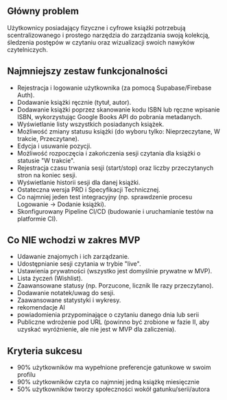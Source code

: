 ## Główny problem

Użytkownicy posiadający fizyczne i cyfrowe książki potrzebują scentralizowanego i prostego narzędzia do zarządzania swoją kolekcją, śledzenia postępów w czytaniu oraz wizualizacji swoich nawyków czytelniczych.

## Najmniejszy zestaw funkcjonalności

- Rejestracja i logowanie użytkownika (za pomocą Supabase/Firebase Auth).
- Dodawanie książki ręcznie (tytuł, autor).
- Dodawanie książki poprzez skanowanie kodu ISBN lub ręczne wpisanie ISBN, wykorzystując Google Books API do pobrania metadanych.
- Wyświetlanie listy wszystkich posiadanych książek.
- Możliwość zmiany statusu książki (do wyboru tylko: Nieprzeczytane, W trakcie, Przeczytane).
- Edycja i usuwanie pozycji.
- Możliwość rozpoczęcia i zakończenia sesji czytania dla książki o statusie "W trakcie".
- Rejestracja czasu trwania sesji (start/stop) oraz liczby przeczytanych stron na koniec sesji.
- Wyświetlanie historii sesji dla danej książki.
- Ostateczna wersja PRD i Specyfikacji Technicznej.
- Co najmniej jeden test integracyjny (np. sprawdzenie procesu Logowanie -> Dodanie książki).
- Skonfigurowany Pipeline CI/CD (budowanie i uruchamianie testów na platformie CI).

## Co NIE wchodzi w zakres MVP

- Udawanie znajomych i ich zarządzanie.
- Udostępnianie sesji czytania w trybie "live".
- Ustawienia prywatności (wszystko jest domyślnie prywatne w MVP).
- Lista życzeń (Wishlist).
- Zaawansowane statusy (np. Porzucone, licznik Ile razy przeczytano).
- Dodawanie notatek/uwag do sesji.
- Zaawansowane statystyki i wykresy.
- rekomendacje AI
- powiadomienia przypominające o czytaniu danego dnia lub serii
- Publiczne wdrożenie pod URL (powinno być zrobione w fazie II, aby uzyskać wyróżnienie, ale nie jest w MVP dla zaliczenia).

## Kryteria sukcesu

- 90% użytkowników ma wypełnione preferencje gatunkowe w swoim profilu
- 90% użytkowników czyta co najmniej jedną książkę miesięcznie
- 50% użytkowników tworzy społeczności wokół gatunku/serii/autora
